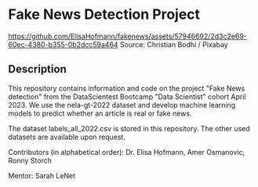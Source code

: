# Fake News Detection Project
https://github.com/ElisaHofmann/fakenews/assets/57946692/2d3c2e69-60ec-4380-b355-0b2dcc59a464
Source: Christian Bodhi / Pixabay

## Description
This repository contains information and code on the project "Fake News detection" from the DataScientest Bootcamp "Data Scientist" cohort April 2023. We use the nela-gt-2022 dataset and develop machine learning models to predict whether an article is real or fake news.

The dataset labels_all_2022.csv is stored in this repository. The other used datasets are available upon request.

Contributors (in alphabetical order): Dr. Elisa Hofmann, Amer Osmanovic, Ronny Storch

Mentor: Sarah LeNet

